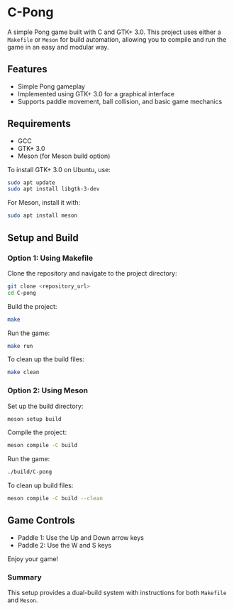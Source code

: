 # C-Pong

A simple Pong game built with C and GTK+ 3.0. This project uses either a `Makefile` or `Meson` for build automation, allowing you to compile and run the game in an easy and modular way.

## Features

- Simple Pong gameplay
- Implemented using GTK+ 3.0 for a graphical interface
- Supports paddle movement, ball collision, and basic game mechanics

## Requirements

- GCC
- GTK+ 3.0
- Meson (for Meson build option)

To install GTK+ 3.0 on Ubuntu, use:

```bash
sudo apt update
sudo apt install libgtk-3-dev
```

For Meson, install it with:

```bash
sudo apt install meson
```

## Setup and Build

### Option 1: Using Makefile

Clone the repository and navigate to the project directory:

```bash
git clone <repository_url>
cd C-pong
```

Build the project:

```bash
make
```

Run the game:

```bash
make run
```

To clean up the build files:

```bash
make clean
```

### Option 2: Using Meson

Set up the build directory:

```bash
meson setup build
```

Compile the project:

```bash
meson compile -C build
```

Run the game:

```bash
./build/C-pong
```

To clean up build files:

```bash
meson compile -C build --clean
```

## Game Controls

- Paddle 1: Use the Up and Down arrow keys
- Paddle 2: Use the W and S keys

Enjoy your game!

### Summary

This setup provides a dual-build system with instructions for both `Makefile` and `Meson`.